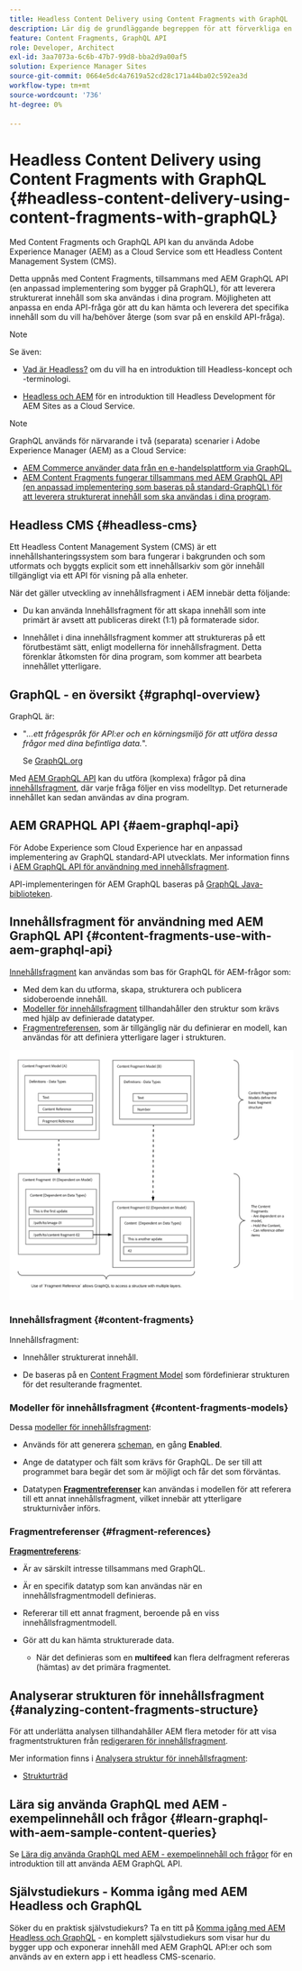 ```yaml
---
title: Headless Content Delivery using Content Fragments with GraphQL
description: Lär dig de grundläggande begreppen för att förverkliga en AEM Headless CMS med hjälp av Content Fragments med GraphQL för leverans av headless-material.
feature: Content Fragments, GraphQL API
role: Developer, Architect
exl-id: 3aa7073a-6c6b-47b7-99d8-bba2d9a00af5
solution: Experience Manager Sites
source-git-commit: 0664e5dc4a7619a52cd28c171a44ba02c592ea3d
workflow-type: tm+mt
source-wordcount: '736'
ht-degree: 0%

---
```


# Headless Content Delivery using Content Fragments with GraphQL {#headless-content-delivery-using-content-fragments-with-graphQL}

Med Content Fragments och GraphQL API kan du använda Adobe Experience Manager (AEM) as a Cloud Service som ett Headless Content Management System (CMS).

Detta uppnås med Content Fragments, tillsammans med AEM GraphQL API (en anpassad implementering som bygger på GraphQL), för att leverera strukturerat innehåll som ska användas i dina program. Möjligheten att anpassa en enda API-fråga gör att du kan hämta och leverera det specifika innehåll som du vill ha/behöver återge (som svar på en enskild API-fråga).

>[!NOTE]
>
>Se även:
>
>* [Vad är Headless?](/help/headless/what-is-headless.md) om du vill ha en introduktion till Headless-koncept och -terminologi.
>
>* [Headless och AEM](/help/headless/introduction.md) för en introduktion till Headless Development för AEM Sites as a Cloud Service.

>[!NOTE]
>
>GraphQL används för närvarande i två (separata) scenarier i Adobe Experience Manager (AEM) as a Cloud Service:
>
>* [AEM Commerce använder data från en e-handelsplattform via GraphQL.](/help/commerce-cloud/cif-storefront/integrating/magento.md)
>* [AEM Content Fragments fungerar tillsammans med AEM GraphQL API (en anpassad implementering som baseras på standard-GraphQL) för att leverera strukturerat innehåll som ska användas i dina program](/help/headless/graphql-api/content-fragments.md).

## Headless CMS {#headless-cms}

Ett Headless Content Management System (CMS) är ett innehållshanteringssystem som bara fungerar i bakgrunden och som utformats och byggts explicit som ett innehållsarkiv som gör innehåll tillgängligt via ett API för visning på alla enheter.

När det gäller utveckling av innehållsfragment i AEM innebär detta följande:

* Du kan använda Innehållsfragment för att skapa innehåll som inte primärt är avsett att publiceras direkt (1:1) på formaterade sidor.

* Innehållet i dina innehållsfragment kommer att struktureras på ett förutbestämt sätt, enligt modellerna för innehållsfragment. Detta förenklar åtkomsten för dina program, som kommer att bearbeta innehållet ytterligare.

## GraphQL - en översikt {#graphql-overview}

GraphQL är:

* &quot;*...ett frågespråk för API:er och en körningsmiljö för att utföra dessa frågor med dina befintliga data.*&quot;.

  Se [GraphQL.org](https://graphql.org)

Med [AEM GraphQL API](#aem-graphql-api) kan du utföra (komplexa) frågor på dina [innehållsfragment](/help/sites-cloud/administering/content-fragments/overview.md), där varje fråga följer en viss modelltyp. Det returnerade innehållet kan sedan användas av dina program.

## AEM GRAPHQL API {#aem-graphql-api}

För Adobe Experience som Cloud Experience har en anpassad implementering av GraphQL standard-API utvecklats. Mer information finns i [AEM GraphQL API för användning med innehållsfragment](/help/headless/graphql-api/content-fragments.md).

API-implementeringen för AEM GraphQL baseras på [GraphQL Java-biblioteken](https://graphql.org/code/#java).

## Innehållsfragment för användning med AEM GraphQL API {#content-fragments-use-with-aem-graphql-api}

[Innehållsfragment](#content-fragments) kan användas som bas för GraphQL för AEM-frågor som:

* Med dem kan du utforma, skapa, strukturera och publicera sidoberoende innehåll.
* [Modeller för innehållsfragment](#content-fragments-models) tillhandahåller den struktur som krävs med hjälp av definierade datatyper.
* [Fragmentreferensen](#fragment-references), som är tillgänglig när du definierar en modell, kan användas för att definiera ytterligare lager i strukturen.

![Innehållsfragment för användning med GraphQL](assets/cf-contentdelivery-cf-use-with-graphql.png "Innehållsfragment för användning med GraphQL")

### Innehållsfragment {#content-fragments}

Innehållsfragment:

* Innehåller strukturerat innehåll.

* De baseras på en [Content Fragment Model](#content-fragments-models) som fördefinierar strukturen för det resulterande fragmentet.

### Modeller för innehållsfragment {#content-fragments-models}

Dessa [modeller för innehållsfragment](/help/sites-cloud/administering/content-fragments/content-fragment-models.md):

* Används för att generera [scheman](https://graphql.org/learn/schema/), en gång **Enabled**.

* Ange de datatyper och fält som krävs för GraphQL. De ser till att programmet bara begär det som är möjligt och får det som förväntas.

* Datatypen **[Fragmentreferenser](#fragment-references)** kan användas i modellen för att referera till ett annat innehållsfragment, vilket innebär att ytterligare strukturnivåer införs.

### Fragmentreferenser {#fragment-references}

**[Fragmentreferens](/help/sites-cloud/administering/content-fragments/content-fragment-models.md#fragment-reference-nested-fragments)**:

* Är av särskilt intresse tillsammans med GraphQL.

* Är en specifik datatyp som kan användas när en innehållsfragmentmodell definieras.

* Refererar till ett annat fragment, beroende på en viss innehållsfragmentmodell.

* Gör att du kan hämta strukturerade data.

   * När det definieras som en **multifeed** kan flera delfragment refereras (hämtas) av det primära fragmentet.

## Analyserar strukturen för innehållsfragment {#analyzing-content-fragments-structure}

För att underlätta analysen tillhandahåller AEM flera metoder för att visa fragmentstrukturen från [redigeraren för innehållsfragment](/help/sites-cloud/administering/content-fragments/authoring.md).

Mer information finns i [Analysera struktur för innehållsfragment](/help/sites-cloud/administering/content-fragments/analysis.md):

* [Strukturträd](/help/sites-cloud/administering/content-fragments/analysis.md#structure-tree)

## Lära sig använda GraphQL med AEM - exempelinnehåll och frågor {#learn-graphql-with-aem-sample-content-queries}

Se [Lära dig använda GraphQL med AEM - exempelinnehåll och frågor](/help/headless/graphql-api/sample-queries.md) för en introduktion till att använda AEM GraphQL API.

## Självstudiekurs - Komma igång med AEM Headless och GraphQL

Söker du en praktisk självstudiekurs? Ta en titt på [Komma igång med AEM Headless och GraphQL](https://experienceleague.adobe.com/docs/experience-manager-learn/getting-started-with-aem-headless/graphql/overview.html?lang=sv-SE) - en komplett självstudiekurs som visar hur du bygger upp och exponerar innehåll med AEM GraphQL API:er och som används av en extern app i ett headless CMS-scenario.
